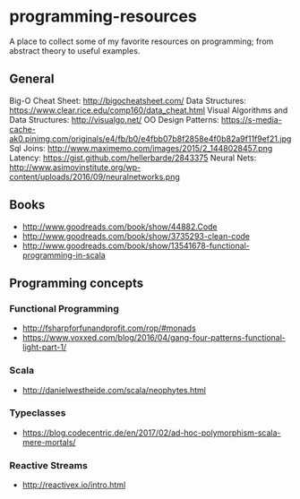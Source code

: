 # programming-resources
A place to collect some of my favorite resources on programming; from abstract theory to useful examples.

## General

Big-O Cheat Sheet: http://bigocheatsheet.com/
Data Structures: https://www.clear.rice.edu/comp160/data_cheat.html
Visual Algorithms and Data Structures: http://visualgo.net/
OO Design Patterns: https://s-media-cache-ak0.pinimg.com/originals/e4/fb/b0/e4fbb07b8f2858e4f0b82a9f11f9ef21.jpg
Sql Joins: http://www.maximemo.com/images/2015/2_1448028457.png
Latency: https://gist.github.com/hellerbarde/2843375
Neural Nets: http://www.asimovinstitute.org/wp-content/uploads/2016/09/neuralnetworks.png

## Books

* http://www.goodreads.com/book/show/44882.Code
* http://www.goodreads.com/book/show/3735293-clean-code
* http://www.goodreads.com/book/show/13541678-functional-programming-in-scala

## Programming concepts

### Functional Programming
* http://fsharpforfunandprofit.com/rop/#monads
* https://www.voxxed.com/blog/2016/04/gang-four-patterns-functional-light-part-1/

### Scala

* http://danielwestheide.com/scala/neophytes.html

### Typeclasses

* https://blog.codecentric.de/en/2017/02/ad-hoc-polymorphism-scala-mere-mortals/

### Reactive Streams
* http://reactivex.io/intro.html
